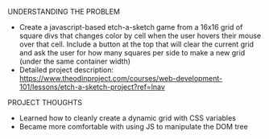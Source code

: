UNDERSTANDING THE PROBLEM

- Create a javascript-based etch-a-sketch game from a 16x16 grid of square divs that changes color by cell when the user hovers their mouse over that cell. Include a button at the top that will clear the current grid and ask the user for how many squares per side to make a new grid (under the same container width)
- Detailed project description: https://www.theodinproject.com/courses/web-development-101/lessons/etch-a-sketch-project?ref=lnav

PROJECT THOUGHTS
- Learned how to cleanly create a dynamic grid with CSS variables
- Became more comfortable with using JS to manipulate the DOM tree